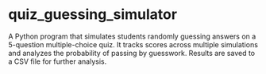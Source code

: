 # quiz_guessing_simulator
A Python program that simulates students randomly guessing answers on a 5-question multiple-choice quiz. It tracks scores across multiple simulations and analyzes the probability of passing by guesswork. Results are saved to a CSV file for further analysis.
